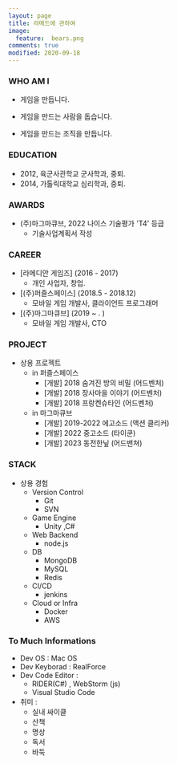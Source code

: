 ```yaml
---
layout: page
title: 라메드에 관하여
image:
  feature:  bears.png
comments: true
modified: 2020-09-18
---
```


### WHO AM I

- 게임을 만듭니다.

- 게임을 만드는 사람을 돕습니다. 

- 게임을 만드는 조직을 만듭니다.

### EDUCATION 
- 2012, 육군사관학교 군사학과, 중퇴.
- 2014, 가톨릭대학교 심리학과, 중퇴.

### AWARDS 
 - (주)마그마큐브, 2022 나이스 기술평가 'T4' 등급
   - 기술사업계획서 작성

### CAREER
- [라메디안 게임즈] (2016 - 2017)
  - 개인 사업자, 창업. 
- [(주)퍼즐스페이스] (2018.5 - 2018.12)
  - 모바일 게임 개발사, 클라이언트 프로그래머
- [(주)마그마큐브] (2019 ~ . )
  - 모바일 게임 개발사, CTO 

### PROJECT
- 상용 프로젝트
  - in 퍼즐스페이스
    - [개발] 2018 숨겨진 방의 비밀 (어드벤처) 
    - [개발] 2018 장사마을 이야기 (어드벤처)
    - [개발] 2018  프랑켄슈타인 (어드벤처)
  - in 마그마큐브
    - [개발] 2019-2022 에고소드 (액션 클리커)
    - [개발] 2022 중고소드 (타이쿤)
    - [개발] 2023 동전한닢 (어드밴쳐)
     
### STACK 
- 상용 경험
  - Version Control
    - Git
    - SVN
  - Game Engine
    - Unity ,C#
  - Web Backend 
    - node.js 
  - DB
    - MongoDB
    - MySQL 
    - Redis 
  - CI/CD 
    - jenkins  
  - Cloud or Infra
    - Docker
    - AWS 


### To Much Informations
- Dev OS : Mac OS
- Dev Keyborad : RealForce  
- Dev Code Editor :
  - RIDER(C#) , WebStorm (js) 
  - Visual Studio Code
- 취미 :
  - 실내 싸이클
  - 산책 
  - 명상
  - 독서
  - 바둑 

